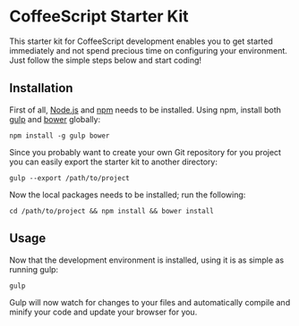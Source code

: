 # CoffeeScript Starter Kit

This starter kit for CoffeeScript development enables you to get started immediately and not spend precious time on configuring your environment. Just follow the simple steps below and start coding!

## Installation

First of all, [Node.js](http://nodejs.org/) and [npm](https://www.npmjs.com/) needs to be installed. Using npm, install both [gulp](http://gulpjs.com/) and [bower](http://bower.io/) globally:

```
npm install -g gulp bower
```

Since you probably want to create your own Git repository for you project you can easily export the starter kit to another directory:

```
gulp --export /path/to/project
```

Now the local packages needs to be installed; run the following:

```
cd /path/to/project && npm install && bower install
```

## Usage

Now that the development environment is installed, using it is as simple as running gulp:

```
gulp
```

Gulp will now watch for changes to your files and automatically compile and minify your code and update your browser for you.
